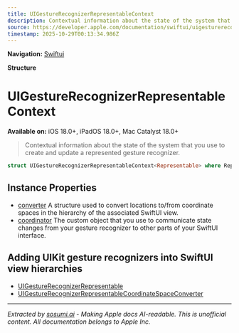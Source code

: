 ```yaml
---
title: UIGestureRecognizerRepresentableContext
description: Contextual information about the state of the system that you use to create and update a represented gesture recognizer.
source: https://developer.apple.com/documentation/swiftui/uigesturerecognizerrepresentablecontext
timestamp: 2025-10-29T00:13:34.986Z
---
```


**Navigation:** [Swiftui](/documentation/swiftui)

**Structure**

# UIGestureRecognizerRepresentableContext

**Available on:** iOS 18.0+, iPadOS 18.0+, Mac Catalyst 18.0+

> Contextual information about the state of the system that you use to create and update a represented gesture recognizer.

```swift
struct UIGestureRecognizerRepresentableContext<Representable> where Representable : UIGestureRecognizerRepresentable
```

## Instance Properties

- [converter](/documentation/swiftui/uigesturerecognizerrepresentablecontext/converter) A structure used to convert locations to/from coordinate spaces in the hierarchy of the associated SwiftUI view.
- [coordinator](/documentation/swiftui/uigesturerecognizerrepresentablecontext/coordinator) The custom object that you use to communicate state changes from your gesture recognizer to other parts of your SwiftUI interface.

## Adding UIKit gesture recognizers into SwiftUI view hierarchies

- [UIGestureRecognizerRepresentable](/documentation/swiftui/uigesturerecognizerrepresentable)
- [UIGestureRecognizerRepresentableCoordinateSpaceConverter](/documentation/swiftui/uigesturerecognizerrepresentablecoordinatespaceconverter)

---

*Extracted by [sosumi.ai](https://sosumi.ai) - Making Apple docs AI-readable.*
*This is unofficial content. All documentation belongs to Apple Inc.*
